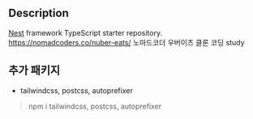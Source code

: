 ## Description

[Nest](https://github.com/nestjs/nest) framework TypeScript starter repository.
https://nomadcoders.co/nuber-eats/ 노마드코더 우버이츠 클론 코딩 study


## 추가 패키지

- tailwindcss, postcss, autoprefixer
> npm i tailwindcss, postcss, autoprefixer